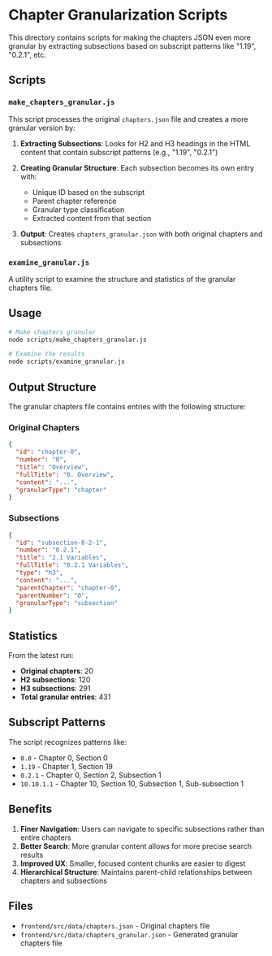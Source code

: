 # Chapter Granularization Scripts

This directory contains scripts for making the chapters JSON even more granular by extracting subsections based on subscript patterns like "1.19", "0.2.1", etc.

## Scripts

### `make_chapters_granular.js`

This script processes the original `chapters.json` file and creates a more granular version by:

1. **Extracting Subsections**: Looks for H2 and H3 headings in the HTML content that contain subscript patterns (e.g., "1.19", "0.2.1")
2. **Creating Granular Structure**: Each subsection becomes its own entry with:
   - Unique ID based on the subscript
   - Parent chapter reference
   - Granular type classification
   - Extracted content from that section

3. **Output**: Creates `chapters_granular.json` with both original chapters and subsections

### `examine_granular.js`

A utility script to examine the structure and statistics of the granular chapters file.

## Usage

```bash
# Make chapters granular
node scripts/make_chapters_granular.js

# Examine the results
node scripts/examine_granular.js
```

## Output Structure

The granular chapters file contains entries with the following structure:

### Original Chapters
```json
{
  "id": "chapter-0",
  "number": "0",
  "title": "Overview",
  "fullTitle": "0. Overview",
  "content": "...",
  "granularType": "chapter"
}
```

### Subsections
```json
{
  "id": "subsection-0-2-1",
  "number": "0.2.1",
  "title": "2.1 Variables",
  "fullTitle": "0.2.1 Variables",
  "type": "h3",
  "content": "...",
  "parentChapter": "chapter-0",
  "parentNumber": "0",
  "granularType": "subsection"
}
```

## Statistics

From the latest run:
- **Original chapters**: 20
- **H2 subsections**: 120
- **H3 subsections**: 291
- **Total granular entries**: 431

## Subscript Patterns

The script recognizes patterns like:
- `0.0` - Chapter 0, Section 0
- `1.19` - Chapter 1, Section 19
- `0.2.1` - Chapter 0, Section 2, Subsection 1
- `10.10.1.1` - Chapter 10, Section 10, Subsection 1, Sub-subsection 1

## Benefits

1. **Finer Navigation**: Users can navigate to specific subsections rather than entire chapters
2. **Better Search**: More granular content allows for more precise search results
3. **Improved UX**: Smaller, focused content chunks are easier to digest
4. **Hierarchical Structure**: Maintains parent-child relationships between chapters and subsections

## Files

- `frontend/src/data/chapters.json` - Original chapters file
- `frontend/src/data/chapters_granular.json` - Generated granular chapters file 